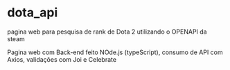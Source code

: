 # dota_api
pagina web para pesquisa de rank de Dota 2 utilizando o OPENAPI da steam

Pagina web com Back-end feito NOde.js (typeScript), consumo de API com Axios, validações com Joi e Celebrate
